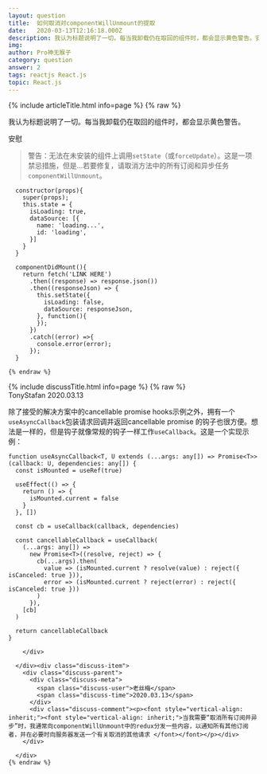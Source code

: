 ```yaml
---
layout: question
title:  如何取消对componentWillUnmount的提取
date:   2020-03-13T12:16:18.000Z
description: 我认为标题说明了一切。每当我卸载仍在取回的组件时，都会显示黄色警告。安慰  警告：无法在未安装的组件上调用setState（或forceUpda...
img: 
author: Pro神无猴子
category: question
answer: 2
tags: reactjs React.js
topic: React.js
---
```

<div class="article-root">
  <div class="article">
    {% include articleTitle.html info=page %}
    {% raw %}
    <div class="article-content"><p><font style="vertical-align: inherit;"><font style="vertical-align: inherit;">我认为标题说明了一切。</font><font style="vertical-align: inherit;">每当我卸载仍在取回的组件时，都会显示黄色警告。</font></font></p><font style="vertical-align: inherit;"><font style="vertical-align: inherit;">

安慰

</font></font><blockquote>
  <p><font style="vertical-align: inherit;"><font style="vertical-align: inherit;">警告：无法</font><font style="vertical-align: inherit;">在未安装的组件上</font><font style="vertical-align: inherit;">调用</font></font><code>setState</code><font style="vertical-align: inherit;"><font style="vertical-align: inherit;">（或</font></font><code>forceUpdate</code><font style="vertical-align: inherit;"><font style="vertical-align: inherit;">）。</font><font style="vertical-align: inherit;">这是一项禁忌措施，但是...若要修复，请取消方法中的所有订阅和异步任务</font></font><code>componentWillUnmount</code><font style="vertical-align: inherit;"><font style="vertical-align: inherit;">。</font></font></p>
</blockquote>

<pre><code>  constructor(props){<font></font>
    super(props);<font></font>
    this.state = {<font></font>
      isLoading: true,<font></font>
      dataSource: [{<font></font>
        name: 'loading...',<font></font>
        id: 'loading',<font></font>
      }]<font></font>
    }<font></font>
  }<font></font>
<font></font>
  componentDidMount(){<font></font>
    return fetch('LINK HERE')<font></font>
      .then((response) =&gt; response.json())<font></font>
      .then((responseJson) =&gt; {<font></font>
        this.setState({<font></font>
          isLoading: false,<font></font>
          dataSource: responseJson,<font></font>
        }, function(){<font></font>
        });<font></font>
      })<font></font>
      .catch((error) =&gt;{<font></font>
        console.error(error);<font></font>
      });<font></font>
  }<font></font>
</code></pre></div>
    {% endraw %}
  </div>

  <div class="discuss-wrapper">
    {% include discussTitle.html info=page %}
    {% raw %}
    <div class="discuss-item">
        <div class="discuss-parent">
          <div class="discuss-meta">
            <span class="discuss-user">TonyStafan</span>
            <span class="discuss-time">2020.03.13</span>
          </div>
          <div class="discuss-comment"><p><font style="vertical-align: inherit;"><font style="vertical-align: inherit;">除了接受的解决方案中的cancellable promise hooks示例之外，拥有一个</font></font><code>useAsyncCallback</code><font style="vertical-align: inherit;"><font style="vertical-align: inherit;">包装请求回调并返回cancellable promise </font><font style="vertical-align: inherit;">的</font><font style="vertical-align: inherit;">钩子</font><font style="vertical-align: inherit;">也很方便</font><font style="vertical-align: inherit;">。</font><font style="vertical-align: inherit;">想法是一样的，但是钩子就像常规的钩子一样工作</font></font><code>useCallback</code><font style="vertical-align: inherit;"><font style="vertical-align: inherit;">。</font><font style="vertical-align: inherit;">这是一个实现示例：</font></font></p>

<pre><code>function useAsyncCallback&lt;T, U extends (...args: any[]) =&gt; Promise&lt;T&gt;&gt;(callback: U, dependencies: any[]) {<font></font>
  const isMounted = useRef(true)<font></font>
<font></font>
  useEffect(() =&gt; {<font></font>
    return () =&gt; {<font></font>
      isMounted.current = false<font></font>
    }<font></font>
  }, [])<font></font>
<font></font>
  const cb = useCallback(callback, dependencies)<font></font>
<font></font>
  const cancellableCallback = useCallback(<font></font>
    (...args: any[]) =&gt;<font></font>
      new Promise&lt;T&gt;((resolve, reject) =&gt; {<font></font>
        cb(...args).then(<font></font>
          value =&gt; (isMounted.current ? resolve(value) : reject({ isCanceled: true })),<font></font>
          error =&gt; (isMounted.current ? reject(error) : reject({ isCanceled: true }))<font></font>
        )<font></font>
      }),<font></font>
    [cb]<font></font>
  )<font></font>
<font></font>
  return cancellableCallback<font></font>
}<font></font>
</code></pre></div>
        </div>
        
      </div><div class="discuss-item">
        <div class="discuss-parent">
          <div class="discuss-meta">
            <span class="discuss-user">老丝梅</span>
            <span class="discuss-time">2020.03.13</span>
          </div>
          <div class="discuss-comment"><p><font style="vertical-align: inherit;"><font style="vertical-align: inherit;">当我需要“取消所有订阅并异步”时，我通常向componentWillUnmount中的redux分发一些内容，以通知所有其他订阅者，并在必要时向服务器发送一个有关取消的其他请求 </font></font></p></div>
        </div>
        
      </div>
    {% endraw %}
  </div>
<div>
